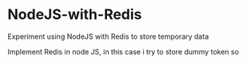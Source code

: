 # NodeJS-with-Redis
Experiment using NodeJS with Redis to store temporary data

Implement Redis in node JS, in this case i try to store dummy token so
